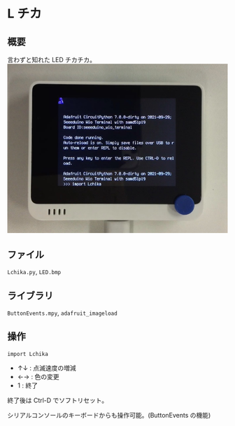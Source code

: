 # L チカ

## 概要
言わずと知れた LED チカチカ。
[![YouTube](./Lchika.jpg)](https://www.youtube.com/watch?v=bW0nF_W6Qbg)

## ファイル
   `Lchika.py`, `LED.bmp`

## ライブラリ
   `ButtonEvents.mpy`, `adafruit_imageload`

## 操作
```
import Lchika
```

- ↑↓ : 点滅速度の増減
- ←→ : 色の変更
- 1 : 終了

終了後は Ctrl-D でソフトリセット。

シリアルコンソールのキーボードからも操作可能。(ButtonEvents の機能)
   


